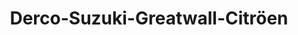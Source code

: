 ---
title: "Derco-Suzuki-Greatwall-Citröen"
url: /ibague/derco-suzuki-greatwall-citroeen-avenida-mirolindo/
shop: Autohaus
---